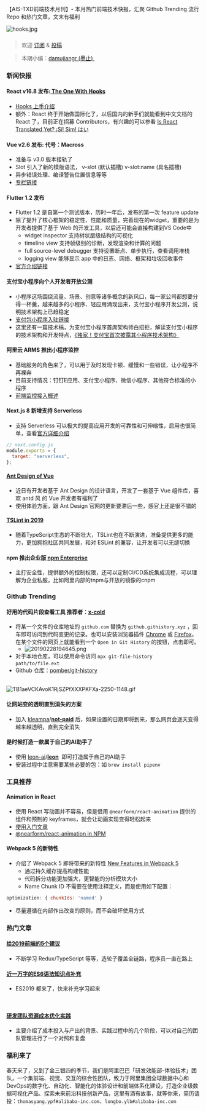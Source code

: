【AIS-TXD前端技术月刊】- 本月热门前端技术快报，汇聚 Github Trending 流行 Repo 和热门文章，文末有福利

![hooks.jpg](https://cdn.nlark.com/yuque/0/2019/jpeg/103147/1551432272343-512be9f6-cff6-43f0-8151-7bed017ec646.jpeg#align=left&display=inline&height=446&name=hooks.jpg&originHeight=808&originWidth=1352&size=24501&status=done&width=746)
<a name="d41d8cd9"></a>
### 
> 欢迎 [订阅](https://zhuanlan.zhihu.com/txd-team) & [投稿](https://github.com/txd-team/monthly/issues)

> 本期小编：[damujiangr (墨止) ](https://github.com/damujiangr) 


<a name="81377773"></a>
### 新闻快报
<a name="6ad7f24d"></a>
#### React v16.8 发布:[ The One With Hooks](https://reactjs.org/blog/2019/02/06/react-v16.8.0.html)

- [Hooks 上手介绍](https://reactjs.org/docs/hooks-intro.html) 
- 额外：React 终于开始做国际化了，以后国内的新手们就能看到中文文档的 React 了，目前正在招募 Contributors，有兴趣的可以参看 [Is React Translated Yet? ¡Sí! Sim! はい](https://reactjs.org/blog/2019/02/23/is-react-translated-yet.html) 
<a name="d41d8cd9-1"></a>
#### 
<a name="89d33bf1"></a>
#### Vue v2.6 发布: 代号：Macross

- 准备与 v3.0 版本接轨了
- Slot 引入了新的模版语法， v-slot (默认插槽) v-slot:name (具名插槽)
- 异步错误处理、编译警告位置信息等等
- [专栏链接](https://zhuanlan.zhihu.com/p/56260917) 

<a name="2e5ce74d"></a>
#### Flutter 1.2 发布

- Flutter 1.2 是自第一个测试版本，历时一年后，发布的第一次 feature update
- 除了提升了核心框架的稳定性、性能和质量，完善现在的widget，重要的是为开发者提供了基于 Web 的开发工具，以后还可能会直接构建到VS Code中
  - widget inspector 支持树状层级结构的可视化
  - timeline view 支持帧级别的诊断，发现渲染和计算的问题
  - full source-level debugger 支持设置断点、单步执行，查看调用堆栈
  - logging view 能够显示 app 中的日志、网络、框架和垃圾回收事件
- [官方介绍链接](https://developers.googleblog.com/2019/02/launching-flutter-12-at-mobile-world.html) 

<a name="76c13a1a"></a>
#### 支付宝小程序向个人开发者开放公测

- 小程序这场围绕流量、场景、创意等诸多概念的新风口，每一家公司都想要分得一杯羹，越来越多的小程序、轻应用涌现出来，支付宝小程序开发公测，说明技术架构上已趋稳定
- [支付包小程序入驻链接](https://docs.alipay.com/mini/introduce/register) 
- 这里还有一篇技术稿，为支付宝小程序首席架构师白招拒，解读支付宝小程序的技术架构和开发特点，[《独家！支付宝首次披露其小程序技术架构》](https://mp.weixin.qq.com/s/PX7b_qV6tYKnN3ecoz9Ehw) 

<a name="c9ec687a"></a>
#### 阿里云 ARMS 推出小程序监控

- 基础服务的角色来了，可以用于及时发现卡顿、缓慢和一些错误，让小程序不再裸奔
- 目前支持情况：钉钉E应用、支付宝小程序、微信小程序、其他符合标准的小程序
- [前端监控接入概述](https://help.aliyun.com/document_detail/106086.html) 

<a name="4bd515bc"></a>
#### Next.js 8 新增支持 Serverless

- 支持 Serverless 可以极大的提高应用开发的可靠性和可伸缩性，启用也很简单，查看[官方详细介绍](https://nextjs.org/blog/next-8/) 
```javascript
// next.config.js
module.exports = {
  target: "serverless",
};
```

<a name="94fcfe27"></a>
#### [Ant Design of Vue](https://vue.ant.design/)

- 近日有开发者基于 Ant Design 的设计语言，开发了一套基于 Vue 组件库，喜欢 antd 风 的 Vue 开发者有福利了
- 使用体验方面，跟 Ant Design 官网的更新要滞后一些，感官上还是很不错的

<a name="46189f83"></a>
#### [TSLint in 2019](https://medium.com/palantir/tslint-in-2019-1a144c2317a9) 

- 随着TypeScript生态的不断壮大，TSLint也在不断演进，准备提供更多的能力，更加拥抱社区共同发展，和对 ESLint 的兼容，让开发者可以无缝切换

<a name="364de9da"></a>
#### npm 推出企业版 [npm Enterprise](https://www.npmjs.com/products/enterprise)

- 主打安全性，提供额外的控制权限，还可以定制CI/CD系统集成流程，可以理解为企业私服，比如阿里内部的tnpm与开放的镜像的cnpm

<a name="365acd42"></a>
### Github Trending
<a name="4a8be53d"></a>
#### 好用的代码片段查看工具 推荐者：[x-cold](https://github.com/x-cold) 

- 将某一个文件的仓库地址的 `github.com` 替换为 `github.githistory.xyz` ，回车即可访问到代码变更的记录。也可以安装浏览器插件 [Chrome](https://chrome.google.com/webstore/detail/github-history-browser-ex/laghnmifffncfonaoffcndocllegejnf) 或 [Firefox](https://addons.mozilla.org/firefox/addon/github-history/)，在某个文件的网页上就能看到一个 `Open in Git History` 的按钮，点击即可。
  - ![20190228194645.png](https://cdn.nlark.com/yuque/0/2019/png/103147/1551432272343-4a97aefb-0df2-48c2-8bdd-f0555fbf7479.png#align=left&display=inline&height=48&name=20190228194645.png&originHeight=48&originWidth=420&size=9210&status=done&width=420)
- 对于本地仓库，可以使用命令访问 `npx git-file-history path/to/file.ext` 
- Github 仓库：[pomber/git-history](https://github.com/pomber/git-history) 

       <br />![TB1aeVCKAvoK1RjSZPfXXXPKFXa-2250-1148.gif](https://cdn.nlark.com/yuque/0/2019/gif/103147/1551853326318-c74e199c-a029-4754-a9f1-9367fe9a6810.gif#align=left&display=inline&height=381&name=TB1aeVCKAvoK1RjSZPfXXXPKFXa-2250-1148.gif&originHeight=1148&originWidth=2250&size=7317661&status=done&width=746)


<a name="e87d21dc"></a>
#### 让网站变的透明直到消失的方案

- 加入 [kleampa](https://github.com/kleampa)/**[not-paid](https://github.com/kleampa/not-paid)** 后，如果设置的日期即将到来，那么网页会逐天变得越来越透明，直到完全消失

<a name="a9b91797"></a>
#### 是时候打造一款属于自己的AI助手了

- 使用 [leon-ai](https://github.com/leon-ai)/**[leon](https://github.com/leon-ai/leon)**  即可打造属于自己的AI助手
- 安装过程中注意需要某些必要的包：如 `brew install pipenv` 

<a name="c11c7bd5"></a>
### 工具推荐
<a name="19eedff8"></a>
#### Animation in React

- 使用 React 写动画并不容易，但是借用 `@nearform/react-animation` 提供的组件和预制的 keyframes，就会让动画实现变得轻松起来
- [使用入门文章](https://www.nearform.com/blog/animation-in-react/) 
- [@nearform/react-animation in NPM](https://www.npmjs.com/package/@nearform/react-animation) 

<a name="4f4d74a7"></a>
#### Webpack 5 的新特性

- 介绍了 Webpack 5 即将带来的新特性 [New Features in Webpack 5](https://blog.logrocket.com/new-features-in-webpack-5-2559755adf5e) 
  - 通过持久缓存提高构建性能
  - 代码拆分功能更加强大，更智能的分析模块大小
  - Name Chunk ID 不需要在使用注释定义，而是使用如下配置：
```javascript
optimization: { chunkIds: 'named' }
```

  - 尽量遵循在内部作出改变的原则，而不会破坏使用方式

<a name="c3fc5b0a"></a>
### 热门文章
<a name="c5ae63a8"></a>
#### [给2019前端的5个建议](https://zhuanlan.zhihu.com/p/55357377) 

- 不断学习 Redux/TypeScript 等等，造轮子覆盖全链路，程序员一直在路上

<a name="2876b763"></a>
#### [近一万字的ES6语法知识点补充](https://juejin.im/post/5c6234f16fb9a049a81fcca5) 

- ES2019 都来了，快来补充学习起来

 
<a name="189db772"></a>
#### [研发团队资源成本优化实践](https://tech.meituan.com/2019/02/21/rd-team-resource-cost-optimization-practice.html) 

- 主要介绍了成本投入与产出的背景、实践过程中的几个阶段，可以对自己的团队管理进行了一个对照和复盘

<a name="a567e185"></a>
### 福利来了

春天来了，又到了金三银四的季节，我们是阿里巴巴「研发效能部-体验技术」团队，一个集前端、视觉、交互的综合性团队，致力于阿里集团全球数据中心和DevOps的数字化、自动化、智能化的体验设计和前端体系化建设，打造企业级数据可视化产品、探索未来前沿科技创新产品，这里有酒有故事，就等你来，简历请投：`thomasyang.ypf#alibaba-inc.com`、`longbo.ylb#alibaba-inc.com`
